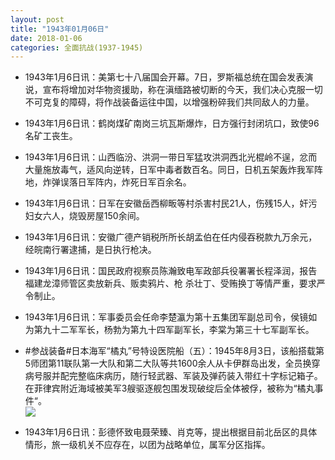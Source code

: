 ```yaml
---
layout: post
title: "1943年01月06日"
date: 2018-01-06
categories: 全面抗战(1937-1945)
---
```


<meta name="referrer" content="no-referrer" />

- 1943年1月6日讯：美第七十八届国会开幕。7日，罗斯福总统在国会发表演说，宣布将增加对华物资援助，称在滇缅路被切断的今天，我们决心克服一切不可克复的障碍，将作战装备运往中国，以增强粉碎我们共同敌人的力量。 

- 1943年1月6日讯：鹤岗煤矿南岗三坑瓦斯爆炸，日方强行封闭坑口，致使96名矿工丧生。 

- 1943年1月6日讯：山西临汾、洪洞一带日军猛攻洪洞西北光棍岭不逞，忿而大量施放毒气，适风向逆转，日军中毒者数百名。同日，日机五架轰炸我军阵地，炸弹误落日军阵内，炸死日军百余名。 

- 1943年1月6日讯：日军在安徽岳西柳畈等村杀害村民21人，伤残15人，奸污妇女六人，烧毁房屋150余间。 

- 1943年1月6日讯：安徽广德产销税所所长胡孟伯在任内侵吞税款九万余元，经皖南行署逮捕，是日执行枪决。 

- 1943年1月6日讯：国民政府视察员陈瀚致电军政部兵役署署长程泽润，报告福建龙漳师管区卖放新兵、贩卖鸦片、枪 杀壮丁、受贿换丁等情严重，要求严令制止。 

- 1943年1月6日讯：军事委员会任命李楚瀛为第十五集团军副总司令，侯镜如为第九十二军军长，杨勃为第九十四军副军长，李棠为第三十七军副军长。 

- #参战装备#日本海军“橘丸”号特设医院船（五）：1945年8月3日，该船搭载第5师团第11联队第一大队和第二大队等共1600余人从卡伊群岛出发，全员换穿病号服并配完整临床病历，随行轻武器、军装及弹药装入带红十字标记箱子。在菲律宾附近海域被美军3艘驱逐舰包围发现破绽后全体被俘，被称为“橘丸事件“。 <br/><img src="https://wx1.sinaimg.cn/large/aca367d8ly1fn6nolfvl5j20m80dfdhy.jpg" />

- 1943年1月6日讯：彭德怀致电聂荣臻、肖克等，提出根据目前北岳区的具体情形，旅一级机关不应存在，以团为战略单位，属军分区指挥。 


